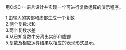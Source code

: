 用C或C++语言设计并实现一个可进行复数运算的演示程序。

1.由输入的实部和虚部生成一个复数  
2.两个复数求和  
3.两个复数求差  
4.从已知复数中分离出实部和虚部  
5.复数及相应运算结果以相应的表现形式显示。
